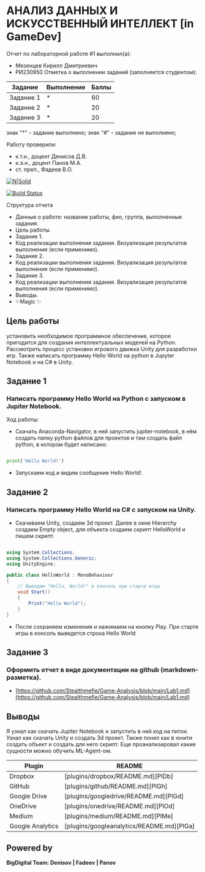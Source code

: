 # АНАЛИЗ ДАННЫХ И ИСКУССТВЕННЫЙ ИНТЕЛЛЕКТ [in GameDev]
Отчет по лабораторной работе #1 выполнил(а):
- Мезенцев Кирилл Дмитриевич
- РИ230950
Отметка о выполнении заданий (заполняется студентом):

| Задание | Выполнение | Баллы |
| ------ | ------ | ------ |
| Задание 1 | * | 60 |
| Задание 2 | * | 20 |
| Задание 3 | * | 20 |

знак "*" - задание выполнено; знак "#" - задание не выполнено;

Работу проверили:
- к.т.н., доцент Денисов Д.В.
- к.э.н., доцент Панов М.А.
- ст. преп., Фадеев В.О.

[![N|Solid](https://cldup.com/dTxpPi9lDf.thumb.png)](https://nodesource.com/products/nsolid)

[![Build Status](https://travis-ci.org/joemccann/dillinger.svg?branch=master)](https://travis-ci.org/joemccann/dillinger)

Структура отчета

- Данные о работе: название работы, фио, группа, выполненные задания.
- Цель работы.
- Задание 1.
- Код реализации выполнения задания. Визуализация результатов выполнения (если применимо).
- Задание 2.
- Код реализации выполнения задания. Визуализация результатов выполнения (если применимо).
- Задание 3.
- Код реализации выполнения задания. Визуализация результатов выполнения (если применимо).
- Выводы.
- ✨Magic ✨

## Цель работы
установить необходимое программное обеспечение, которое пригодится для создания интеллектуальных моделей на Python. Рассмотреть процесс установки игрового движка Unity для разработки игр. Также написать программу Hello World на python в Jupyter Notebook и на C# в Unity.

## Задание 1
### Написать программу Hello World на Python с запуском в Jupiter Notebook.
Ход работы:
- Скачать Anaconda-Navigator, в ней запустить jupiter-notebook, в нём создать папку python файлов для проектов и там создать файл python, в котором будет написано:

```py

print('Hello World!')

```

- Запускаем код и видим сообщение Hello World!.


## Задание 2
### Написать программу Hello World на C# с запуском на Unity.

- Скачиваем Unity, создаем 3d проект. Далее в окне Hierarchy создаем Empty object, для объекта создаем скрипт HelloWorld и пишем скрипт.

```csharp

using System.Collections;
using System.Collections.Generic;
using UnityEngine;

public class HelloWorld : MonoBehaviour
{
    // Выводим "Hello, World!" в консоль при старте игры
    void Start()
    {
        Print("Hello World");
    }
}

```

- После сохраняем изменения и нажимаем на кнопку Play. При старте игры в консоль выведется строка Hello World

## Задание 3
### Оформить отчет в виде документации на github (markdown-разметка).

- [https://github.com/Stealthmefie/Game-Analysis/blob/main/Lab1.md](https://github.com/Stealthmefie/Game-Analysis/blob/main/Lab1.md)
  
## Выводы

Я узнал как скачать Jupiter Notebook и запустить в ней код на питон. Узнал как скачать Unity и создать 3d проект. Также понял как в юнити создать объект и создать для него скрипт. Еще проанализировал какие сущности можно обучить ML-Agent-ом.

| Plugin | README |
| ------ | ------ |
| Dropbox | [plugins/dropbox/README.md][PlDb] |
| GitHub | [plugins/github/README.md][PlGh] |
| Google Drive | [plugins/googledrive/README.md][PlGd] |
| OneDrive | [plugins/onedrive/README.md][PlOd] |
| Medium | [plugins/medium/README.md][PlMe] |
| Google Analytics | [plugins/googleanalytics/README.md][PlGa] |

## Powered by

**BigDigital Team: Denisov | Fadeev | Panov**
